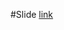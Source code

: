 #Slide
[link](https://docs.google.com/presentation/d/1mu6GgOA2UtksT-LssJzeStgAXW9vrNQmb8KNHFkLkAU/edit?pli=1#slide=id.g1ab12d1399_0_196)
